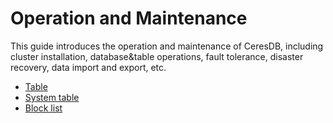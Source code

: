 # Operation and Maintenance
 
This guide introduces the operation and maintenance of CeresDB, including cluster installation, database&table operations, fault tolerance, disaster recovery, data import and export, etc.

* [Table](./table.md) 
* [System table](./system_table.md) 
* [Block list](./block_list.md) 

